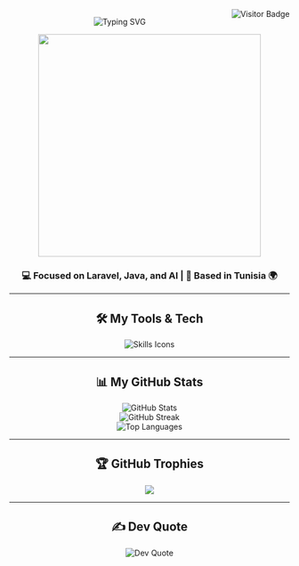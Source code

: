 <!-- Visitor Badge -->
<img align="right" src="https://visitor-badge.laobi.icu/badge?page_id=abdou-dev.abdou-dev" alt="Visitor Badge"/>

<!-- Animated Intro -->
<p align="center">
  <img
    src="https://readme-typing-svg.demolab.com?font=Fira+Code&size=32&pause=1000&color=007BFF&center=true&vCenter=true&width=700&lines=%F0%9F%91%8B+Hey+there!;I'm+Abderrahmen+Ben+Hattab"
    alt="Typing SVG"
  />
</p>


<!-- Cool Coding GIF -->
<div align="center">
  <img src="https://raw.githubusercontent.com/abhisheknaiidu/abhisheknaiidu/master/code.gif" width="400"/>
</div>

<h3 align="center">💻 Focused on Laravel, Java, and AI | 📍 Based in Tunisia 🌍</h3>

---

<!-- Skills -->
<h2 align="center">🛠️ My Tools & Tech</h2>
<p align="center">
  <img src="https://skillicons.dev/icons?i=laravel,php,java,spring,vue,js,html,css,mysql,git,vscode,linux" alt="Skills Icons"/>
</p>

---

<!-- GitHub Stats -->
<h2 align="center">📊 My GitHub Stats</h2>
<p align="center">
  <img src="https://github-readme-stats.vercel.app/api?username=abdou-dev&theme=tokyonight&show_icons=true" alt="GitHub Stats" />
  <br/>
  <img src="https://github-readme-streak-stats.herokuapp.com?user=abdou-dev&theme=tokyonight" alt="GitHub Streak" />
  <br/>
  <img src="https://github-readme-stats.vercel.app/api/top-langs/?username=abdou-dev&layout=compact&theme=tokyonight" alt="Top Languages" />
</p>

---

<!-- GitHub Trophy -->
<h2 align="center">🏆 GitHub Trophies</h2>
<p align="center">
  <img src="https://github-profile-trophy.vercel.app/?username=abdou-dev&theme=gruvbox&no-frame=false&margin-w=10" />
</p>

---

<!-- Dev Quote -->
<h2 align="center">✍️ Dev Quote</h2>
<p align="center">
  <img src="https://quotes-github-readme.vercel.app/api?type=horizontal&theme=tokyonight" alt="Dev Quote"/>
</p>
